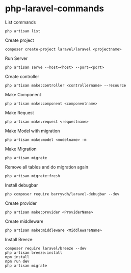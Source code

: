 # php-laravel-commands

List commands
```
php artisan list

```

Create project
```
composer create-project laravel/laravel <projectname>

```

Run Server
```
php artisan serve --host=<host> --port=<port>

```

Create controller
```
php artisan make:controller <controllername> --resource

```

Make Component
```
php artisan make:component <componentname>

```

Make Request
```
php artisan make:request <requestname>

```

Make Model with migration
```
php artisan make:model <modelname> -m

```

Make Migration
```
php artisan migrate

```

Remove all tables and do migration again
```
php artisan migrate:fresh

```

Install debugbar
```
php composer require barryvdh/laravel-debugbar --dev 

```

Create provider
```
php artisan make:provider <ProviderName> 

```

Create middleware
```
php artisan make:middleware <MiddlewareName> 

```

Install Breeze
```
composer require laravel/breeze --dev
php artisan breeze:install
npm install
npm run dev
php artisan migrate


```
